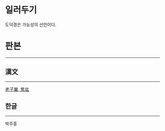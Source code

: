 # 일러두기

도덕경은 가능성의 선언이다.

# 판본

---

## 漢文

---

[老子翼, 焦竑](https://zh.wikisource.org/wiki/%E8%80%81%E5%AD%90%E7%BF%BC)

## 한글

---

박주홍